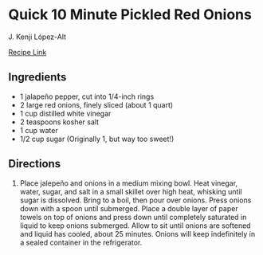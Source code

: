 # Quick 10 Minute Pickled Red Onions

J. Kenji López-Alt

[Recipe Link](https://www.seriouseats.com/pickled-red-onions)

## Ingredients

- 1 jalapeño pepper, cut into 1/4-inch rings
- 2 large red onions, finely sliced (about 1 quart)
- 1 cup distilled white vinegar
- 2 teaspoons kosher salt
- 1 cup water
- 1/2 cup sugar (Originally 1, but way too sweet!)

## Directions 
1. Place jalepeño and onions in a medium mixing bowl. Heat vinegar, water, sugar, and salt in a small skillet over high heat, whisking until sugar is dissolved. Bring to a boil, then pour over onions. Press onions down with a spoon until submerged. Place a double layer of paper towels on top of onions and press down until completely saturated in liquid to keep onions submerged. Allow to sit until onions are softened and liquid has cooled, about 25 minutes. Onions will keep indefinitely in a sealed container in the refrigerator.